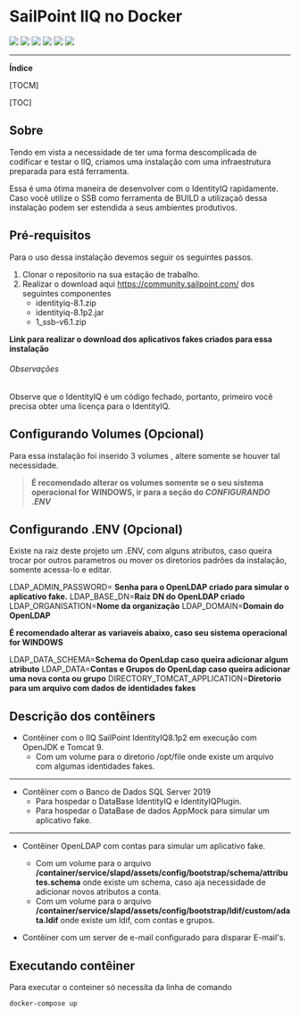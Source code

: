 # SailPoint IIQ no Docker
![](https://img.shields.io/github/stars/pandao/editor.md.svg) ![](https://img.shields.io/github/forks/pandao/editor.md.svg) ![](https://img.shields.io/github/tag/pandao/editor.md.svg) ![](https://img.shields.io/github/release/pandao/editor.md.svg) ![](https://img.shields.io/github/issues/pandao/editor.md.svg) ![](https://img.shields.io/bower/v/editor.md.svg)

------------

**Índice**

[TOCM]

[TOC]

## Sobre
Tendo em vista a necessidade de ter uma forma descomplicada de codificar e testar o IIQ, criamos uma instalação com uma infraestrutura preparada para está ferramenta.

Essa é uma ótima maneira de desenvolver com o IdentityIQ rapidamente. 
Caso você utilize o SSB como ferramenta de BUILD a utilizaçaõ dessa instalação podem ser estendida a seus ambientes produtivos.

## Pré-requisitos
Para o uso dessa instalação devemos seguir os seguintes passos.
1.  Clonar o repositorio na sua estação de trabalho.
2.  Realizar o download aqui https://community.sailpoint.com/ dos seguintes componentes
	- identityiq-8.1.zip
	- identityiq-8.1p2.jar
	- 1_ssb-v6.1.zip

**Link para realizar o download dos aplicativos fakes criados para essa instalação**

###### Observações
Observe que o IdentityIQ é um código fechado, portanto, primeiro você precisa obter uma licença para o IdentityIQ.

## Configurando Volumes (Opcional)
Para essa instalação foi inserido 3 volumes , altere somente se houver tal necessidade.

> **É recomendado alterar os volumes somente se o seu sistema operacional for WINDOWS, ir para a seção do *CONFIGURANDO .ENV***

## Configurando .ENV (Opcional)
Existe na raiz deste projeto um .ENV, com alguns atributos, caso queira trocar por outros parametros ou mover os diretorios padrões da instalação, somente acessa-lo e editar.



LDAP_ADMIN_PASSWORD= **Senha para o OpenLDAP criado para simular o aplicativo fake.**
LDAP_BASE_DN=**Raiz DN do OpenLDAP criado**
LDAP_ORGANISATION=**Nome da organização**
LDAP_DOMAIN=**Domain do OpenLDAP**

**É recomendado alterar as variaveis abaixo, caso seu sistema operacional for WINDOWS**

LDAP_DATA_SCHEMA=**Schema do OpenLdap caso queira adicionar algum atributo**
LDAP_DATA=**Contas e Grupos do OpenLdap caso queira adicionar uma nova conta ou  grupo** 
DIRECTORY_TOMCAT_APPLICATION=**Diretorio para um arquivo com dados de identidades fakes**

## Descrição dos contêiners
- Contêiner com o IIQ SailPoint IdentityIQ8.1p2 em execução com OpenJDK e Tomcat 9.
	-  Com um volume para o diretorio /opt/file onde existe um arquivo com algumas identidades fakes. 

------------


- Contêiner com o Banco de Dados SQL Server  2019
	-  Para hospedar o DataBase IdentityIQ e IdentityIQPlugin.
	-  Para hospedar o DataBase de dados AppMock para simular um aplicativo fake.

------------


- Contêiner OpenLDAP com contas para simular um aplicativo fake.
	-  Com um volume para o arquivo **/container/service/slapd/assets/config/bootstrap/schema/attributes.schema** onde existe um schema, caso aja necessidade de adicionar novos atributos a conta. 
	-  Com um volume para o arquivo **/container/service/slapd/assets/config/bootstrap/ldif/custom/adata.ldif** onde existe um ldif, com contas e grupos. 

- Contêiner com um server de e-mail configurado para disparar E-mail's.


## Executando contêiner
Para executar o conteiner só necessita da linha de comando
```
docker-compose up
```